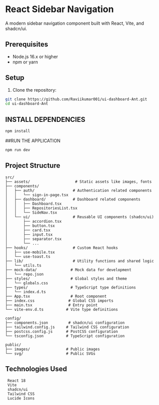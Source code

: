 # React Sidebar Navigation

A modern sidebar navigation component built with React, Vite, and shadcn/ui.

## Prerequisites

- Node.js 16.x or higher
- npm or yarn

## Setup

1. Clone the repository:
```bash
git clone https://github.com/Raviikumar001/ui-dashboard-Ant.git
cd ui-dashboard-Ant
```

## INSTALL DEPENDENCIES
```bash
npm install
```
##RUN THE APPLICATION
```bash
npm run dev
```

## Project Structure
```
src/
├── assets/                    # Static assets like images, fonts
├── components/
│   ├── auth/                 # Authentication related components
│   │   └── sign-in-page.tsx
│   ├── dashboard/            # Dashboard related components
│   │   ├── Dashboard.tsx
│   │   ├── RepositoriesList.tsx
│   │   └── SideNav.tsx
│   └── ui/                   # Reusable UI components (shadcn/ui)
│       ├── accordion.tsx
│       ├── button.tsx
│       ├── card.tsx
│       ├── input.tsx
│       ├── separator.tsx
│       └── ...
├── hooks/                    # Custom React hooks
│   ├── use-mobile.tsx
│   └── use-toast.ts
├── lib/                      # Utility functions and shared logic
│   └── utils.ts
├── mock-data/               # Mock data for development
│   └── repo.json
├── styles/                  # Global styles and theme
│   └── globals.css
├── types/                   # TypeScript type definitions
│   └── index.d.ts
├── App.tsx                  # Root component
├── index.css               # Global CSS imports
├── main.tsx                # Entry point
└── vite-env.d.ts          # Vite type definitions

config/
├── components.json         # shadcn/ui configuration
├── tailwind.config.js     # Tailwind CSS configuration
├── postcss.config.js      # PostCSS configuration
└── tsconfig.json          # TypeScript configuration

public/
├── images/                # Public images
└── svg/                   # Public SVGs

```

  ## Technologies Used
 ```
  React 18
  Vite
  shadcn/ui
  Tailwind CSS
  Lucide Icons
  ```
